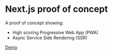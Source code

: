 # Next.js proof of concept

A proof of concept showing:

- High scoring Progressive Web App (PWA)
- Async Service Side Rendering (SSR)

[Demo](https://ancient-journey-33882.herokuapp.com/)
